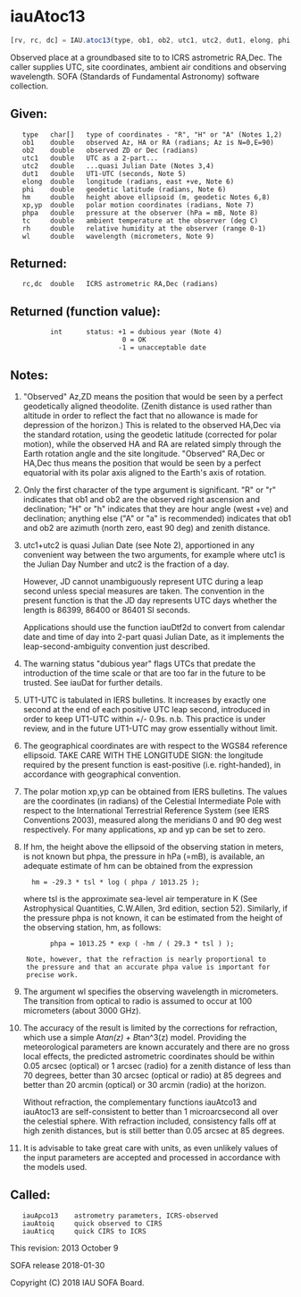 # iauAtoc13

```js
[rv, rc, dc] = IAU.atoc13(type, ob1, ob2, utc1, utc2, dut1, elong, phi, hm, xp, yp, phpa, tc, rh, wl)
```

Observed place at a groundbased site to to ICRS astrometric RA,Dec.
The caller supplies UTC, site coordinates, ambient air conditions
and observing wavelength.
SOFA (Standards of Fundamental Astronomy) software collection.


## Given:
```
   type   char[]   type of coordinates - "R", "H" or "A" (Notes 1,2)
   ob1    double   observed Az, HA or RA (radians; Az is N=0,E=90)
   ob2    double   observed ZD or Dec (radians)
   utc1   double   UTC as a 2-part...
   utc2   double   ...quasi Julian Date (Notes 3,4)
   dut1   double   UT1-UTC (seconds, Note 5)
   elong  double   longitude (radians, east +ve, Note 6)
   phi    double   geodetic latitude (radians, Note 6)
   hm     double   height above ellipsoid (m, geodetic Notes 6,8)
   xp,yp  double   polar motion coordinates (radians, Note 7)
   phpa   double   pressure at the observer (hPa = mB, Note 8)
   tc     double   ambient temperature at the observer (deg C)
   rh     double   relative humidity at the observer (range 0-1)
   wl     double   wavelength (micrometers, Note 9)
```

## Returned:
```
   rc,dc  double   ICRS astrometric RA,Dec (radians)
```

## Returned (function value):
```
          int      status: +1 = dubious year (Note 4)
                            0 = OK
                           -1 = unacceptable date
```

## Notes:

1)  "Observed" Az,ZD means the position that would be seen by a
    perfect geodetically aligned theodolite.  (Zenith distance is
    used rather than altitude in order to reflect the fact that no
    allowance is made for depression of the horizon.)  This is
    related to the observed HA,Dec via the standard rotation, using
    the geodetic latitude (corrected for polar motion), while the
    observed HA and RA are related simply through the Earth rotation
    angle and the site longitude.  "Observed" RA,Dec or HA,Dec thus
    means the position that would be seen by a perfect equatorial
    with its polar axis aligned to the Earth's axis of rotation.

2)  Only the first character of the type argument is significant.
    "R" or "r" indicates that ob1 and ob2 are the observed right
    ascension and declination;  "H" or "h" indicates that they are
    hour angle (west +ve) and declination;  anything else ("A" or
    "a" is recommended) indicates that ob1 and ob2 are azimuth
    (north zero, east 90 deg) and zenith distance.

3)  utc1+utc2 is quasi Julian Date (see Note 2), apportioned in any
    convenient way between the two arguments, for example where utc1
    is the Julian Day Number and utc2 is the fraction of a day.

    However, JD cannot unambiguously represent UTC during a leap
    second unless special measures are taken.  The convention in the
    present function is that the JD day represents UTC days whether
    the length is 86399, 86400 or 86401 SI seconds.

    Applications should use the function iauDtf2d to convert from
    calendar date and time of day into 2-part quasi Julian Date, as
    it implements the leap-second-ambiguity convention just
    described.

4)  The warning status "dubious year" flags UTCs that predate the
    introduction of the time scale or that are too far in the
    future to be trusted.  See iauDat for further details.

5)  UT1-UTC is tabulated in IERS bulletins.  It increases by exactly
    one second at the end of each positive UTC leap second,
    introduced in order to keep UT1-UTC within +/- 0.9s.  n.b. This
    practice is under review, and in the future UT1-UTC may grow
    essentially without limit.

6)  The geographical coordinates are with respect to the WGS84
    reference ellipsoid.  TAKE CARE WITH THE LONGITUDE SIGN:  the
    longitude required by the present function is east-positive
    (i.e. right-handed), in accordance with geographical convention.

7)  The polar motion xp,yp can be obtained from IERS bulletins.  The
    values are the coordinates (in radians) of the Celestial
    Intermediate Pole with respect to the International Terrestrial
    Reference System (see IERS Conventions 2003), measured along the
    meridians 0 and 90 deg west respectively.  For many
    applications, xp and yp can be set to zero.

8)  If hm, the height above the ellipsoid of the observing station
    in meters, is not known but phpa, the pressure in hPa (=mB), is
    available, an adequate estimate of hm can be obtained from the
    expression

          hm = -29.3 * tsl * log ( phpa / 1013.25 );

    where tsl is the approximate sea-level air temperature in K
    (See Astrophysical Quantities, C.W.Allen, 3rd edition, section
    52).  Similarly, if the pressure phpa is not known, it can be
    estimated from the height of the observing station, hm, as
    follows:

```
          phpa = 1013.25 * exp ( -hm / ( 29.3 * tsl ) );

    Note, however, that the refraction is nearly proportional to
    the pressure and that an accurate phpa value is important for
    precise work.
```

9)  The argument wl specifies the observing wavelength in
    micrometers.  The transition from optical to radio is assumed to
    occur at 100 micrometers (about 3000 GHz).

10) The accuracy of the result is limited by the corrections for
    refraction, which use a simple A*tan(z) + B*tan^3(z) model.
    Providing the meteorological parameters are known accurately and
    there are no gross local effects, the predicted astrometric
    coordinates should be within 0.05 arcsec (optical) or 1 arcsec
    (radio) for a zenith distance of less than 70 degrees, better
    than 30 arcsec (optical or radio) at 85 degrees and better
    than 20 arcmin (optical) or 30 arcmin (radio) at the horizon.

    Without refraction, the complementary functions iauAtco13 and
    iauAtoc13 are self-consistent to better than 1 microarcsecond
    all over the celestial sphere.  With refraction included,
    consistency falls off at high zenith distances, but is still
    better than 0.05 arcsec at 85 degrees.

11) It is advisable to take great care with units, as even unlikely
    values of the input parameters are accepted and processed in
    accordance with the models used.

## Called:
```
   iauApco13    astrometry parameters, ICRS-observed
   iauAtoiq     quick observed to CIRS
   iauAticq     quick CIRS to ICRS
```

This revision:   2013 October 9

SOFA release 2018-01-30

Copyright (C) 2018 IAU SOFA Board.